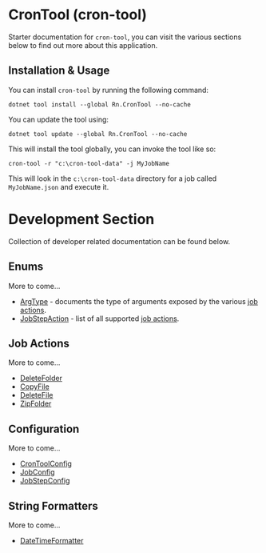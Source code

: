 # CronTool (cron-tool)
Starter documentation for `cron-tool`, you can visit the various sections below to find out more about this application.

## Installation & Usage
You can install `cron-tool` by running the following command:

    dotnet tool install --global Rn.CronTool --no-cache

You can update the tool using:

    dotnet tool update --global Rn.CronTool --no-cache

This will install the tool globally, you can invoke the tool like so:

    cron-tool -r "c:\cron-tool-data" -j MyJobName

This will look in the `c:\cron-tool-data` directory for a job called `MyJobName.json` and execute it.

# Development Section
Collection of developer related documentation can be found below.

## Enums
More to come...

- [ArgType](/docs/enums/ArgType.md) - documents the type of arguments exposed by the various [job actions](/docs/job-actions/README.md).
- [JobStepAction](/docs/enums/JobStepAction.md) - list of all supported [job actions](/docs/job-actions/README.md).

## Job Actions
More to come...

- [DeleteFolder](/docs/job-actions/DeleteFolder.md)
- [CopyFile](/docs/job-actions/CopyFile.md)
- [DeleteFile](/docs/job-actions/DeleteFile.md)
- [ZipFolder](/docs/job-actions/ZipFolder.md)

## Configuration
More to come...

- [CronToolConfig](/docs/configuration/CronToolConfig.md)
- [JobConfig](/docs/configuration/JobConfig.md)
- [JobStepConfig](/docs/configuration/JobStepConfig.md)

## String Formatters
More to come...

- [DateTimeFormatter](/docs/string-formatters/DateTimeFormatter.md)

<!--(Rn.BuildScriptHelper){
	"version": "1.0.106",
	"replace": false
}(END)-->